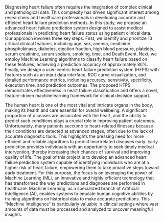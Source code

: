 Diagnosing heart failure often requires the integration of complex clinical and pathological data. This complexity has driven significant interest among researchers and healthcare professionals in developing accurate and efficient heart failure prediction methods. In this study, we propose an advanced heart failure prediction system designed to assist medical professionals in predicting heart failure status using patient clinical data. Our approach involves three key steps. First, we identify and prioritize 13 critical clinical features, including age, sex, anemia, creatinine phosphokinase, diabetes, ejection fraction, high blood pressure, platelets, serum creatinine, serum sodium, smoking, time, and Death Event. Next, we employ Machine Learning algorithms to classify heart failure based on these features, achieving a prediction accuracy of approximately 80%. Finally, we design a user-centric heart failure prediction system (HFPS) with features such as an input data interface, ROC curve visualization, and detailed performance metrics, including accuracy, sensitivity, specificity, execution time, and prediction outcomes. The proposed HFPS demonstrates effectiveness in heart failure classification and offers a novel, feature-driven machinelearning framework for clinical decision support. 

The human heart is one of the most vital and intricate organs in the body, making its health and care essential for overall wellbeing. A significant proportion of diseases are associated with the heart, and the ability to predict such conditions plays a crucial role in improving patient outcomes. Unfortunately, many patients succumb to heart-related illnesses because their conditions are detected at advanced stages, often due to the lack of accurate diagnostic tools. This highlights the pressing need for more efficient and reliable algorithms to predict heartrelated diseases early. Early prediction provides individuals with an opportunity to seek timely medical intervention, thereby increasing their chances of survival and improving quality of life. The goal of this project is to develop an advanced heart failure prediction system capable of identifying individuals who are at a higher risk of heart failure, empowering them to take proactive steps toward early treatment. For this purpose, the focus is on leveraging the power of Machine Learning (ML), an innovative and highly efficient technology that has transformed the way predictions and diagnoses are performed in healthcare. Machine Learning, as a specialized branch of Artificial Intelligence (AI), enables systems to emulate human cognitive abilities by training algorithms on historical data to make accurate predictions. This "Machine Intelligence" is particularly valuable in clinical settings where vast amounts of data must be processed and analyzed to uncover meaningful insights. 
